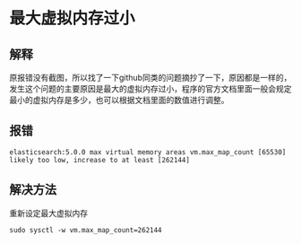 ﻿---
layout: post
---

# 最大虚拟内存过小
## 解释
原报错没有截图，所以找了一下github同类的问题摘抄了一下，原因都是一样的，发生这个问题的主要原因是最大的虚拟内存过小，程序的官方文档里面一般会规定最小的虚拟内存是多少，也可以根据文档里面的数值进行调整。
## 报错
```shell
elasticsearch:5.0.0 max virtual memory areas vm.max_map_count [65530] likely too low, increase to at least [262144]
```
## 解决方法
重新设定最大虚拟内存
```shell
sudo sysctl -w vm.max_map_count=262144
```

